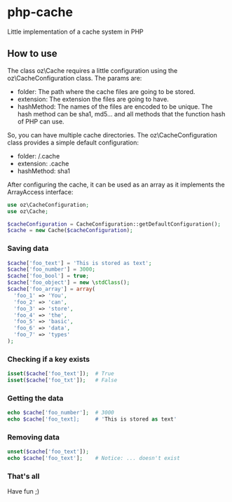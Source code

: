 # php-cache
Little implementation of a cache system in PHP

## How to use
The class oz\Cache requires a little configuration using the oz\CacheConfiguration class. The params are:
- folder: The path where the cache files are going to be stored.
- extension: The extension the files are going to have.
- hashMethod: The names of the files are encoded to be unique. The hash method can be sha1, md5... and all methods that the function hash of PHP can use.

So, you can have multiple cache directories. The oz\CacheConfiguration class provides a simple default configuration:
- folder: /.cache
- extension: .cache
- hashMethod: sha1

After configuring the cache, it can be used as an array as it implements the ArrayAccess interface:

```php
use oz\CacheConfiguration;
use oz\Cache;

$cacheConfiguration = CacheConfiguration::getDefaultConfiguration();
$cache = new Cache($cacheConfiguration);
```

### Saving data
```php
$cache['foo_text'] = 'This is stored as text';
$cache['foo_number'] = 3000;
$cache['foo_bool'] = true;
$cache['foo_object'] = new \stdClass();
$cache['foo_array'] = array(
  'foo_1' => 'You',
  'foo_2' => 'can',
  'foo_3' => 'store',
  'foo_4' => 'the',
  'foo_5' => 'basic',
  'foo_6' => 'data',
  'foo_7' => 'types'
);
```

### Checking if a key exists
```php
isset($cache['foo_text']);  # True
isset($cache['foo_txt']);   # False
```

### Getting the data
```php
echo $cache['foo_number'];  # 3000
echo $cache['foo_text];     # 'This is stored as text'
```

### Removing data
```php
unset($cache['foo_text']);
echo $cache['foo_text'];    # Notice: ... doesn't exist
```

### That's all
Have fun ;)

